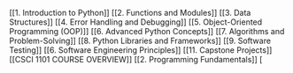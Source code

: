 [[1. Introduction to Python]]
[[2. Functions and Modules]]
[[3. Data Structures]]
[[4. Error Handling and Debugging]]
[[5. Object-Oriented Programming (OOP)]]
[[6. Advanced Python Concepts]]
[[7. Algorithms and Problem-Solving]]
[[8. Python Libraries and Frameworks]]
[[9. Software Testing]]
[[6. Software Engineering Principles]]
[[11. Capstone Projects]]
[[CSCI 1101 COURSE OVERVIEW]]
[[2. Programming Fundamentals]]
[

